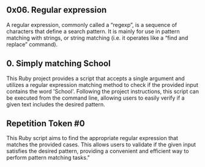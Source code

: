 ## 0x06. Regular expression
A regular expression, commonly called a “regexp”, is a sequence of characters that define a search pattern.  It is mainly for use in pattern matching with strings, or string matching (i.e. it operates like a “find and replace” command). 

## 0. Simply matching School
This Ruby project provides a script that accepts a single argument and utilizes a regular expression matching method to check if the provided input contains the word 'School'. Following the project instructions, this script can be executed from the command line, allowing users to easily verify if a given text includes the desired pattern.

## Repetition Token #0
This Ruby script aims to find the appropriate regular expression that matches the provided cases.  This allows users to validate if the given input satisfies the desired pattern, providing a convenient and efficient way to perform pattern matching tasks."


